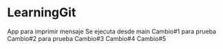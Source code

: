 # LearningGit

App para imprimir mensaje
Se ejecuta desde main
Cambio#1 para prueba
Cambio#2 para prueba
Cambio#3
Cambio#4
Cambio#5
